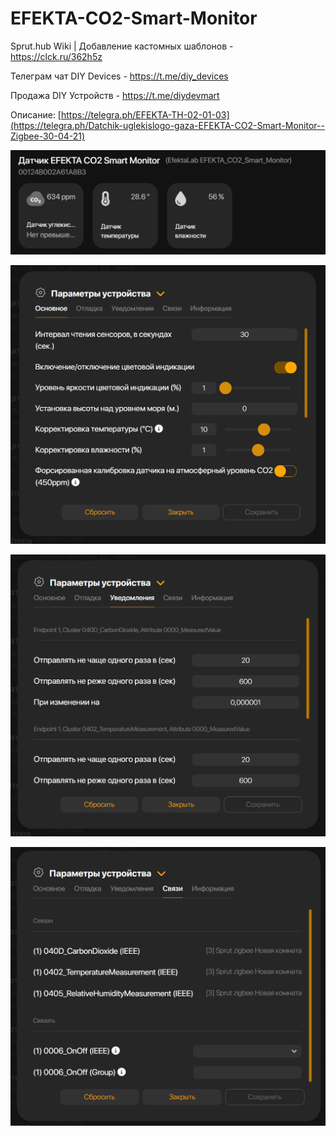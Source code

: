 # EFEKTA-CO2-Smart-Monitor

Sprut.hub Wiki | Добавление кастомных шаблонов - https://clck.ru/362h5z

Телеграм чат DIY Devices - https://t.me/diy_devices

Продажа DIY Устройств - https://t.me/diydevmart

Описание: [https://telegra.ph/EFEKTA-TH-02-01-03](https://telegra.ph/Datchik-uglekislogo-gaza-EFEKTA-CO2-Smart-Monitor--Zigbee-30-04-21)

![EFEKTA CO2 Smart Monitor](https://raw.githubusercontent.com/smartboxchannel/EFEKTA-CO2-Smart-Monitor/main/Images/01.png) 

![EFEKTA CO2 Smart Monitor](https://raw.githubusercontent.com/smartboxchannel/EFEKTA-CO2-Smart-Monitor/main/Images/02.png) 

![EFEKTA CO2 Smart Monitor](https://raw.githubusercontent.com/smartboxchannel/EFEKTA-CO2-Smart-Monitor/main/Images/03.png) 

![EFEKTA CO2 Smart Monitor](https://raw.githubusercontent.com/smartboxchannel/EFEKTA-CO2-Smart-Monitor/main/Images/04.png) 
